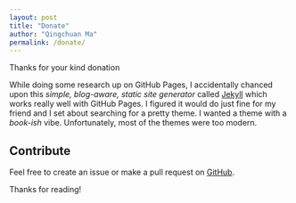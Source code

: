 ```yaml
---
layout: post
title: "Donate"
author: "Qingchuan Ma"
permalink: /donate/
---
```


Thanks for your kind donation

While doing some research up on GitHub Pages, I accidentally chanced upon this _simple, blog-aware, static site generator_ called [Jekyll](https://jekyllrb.com/) which works really well with GitHub Pages. I figured it would do just fine for my friend and I set about searching for a pretty theme. I wanted a theme with a _book-ish_ vibe. Unfortunately, most of the themes were too modern.

## Contribute
Feel free to create an issue or make a pull request on [GitHub](https://github.com/Qingchuan-Ma/blog).

Thanks for reading!
